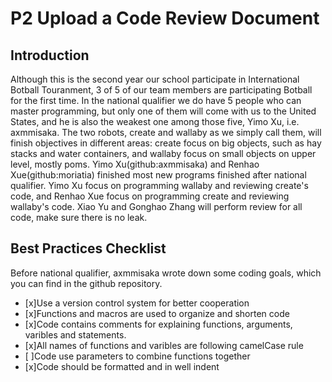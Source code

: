 # P2 Upload a Code Review Document 

## Introduction 
Although this is the second year our school participate in International Botball Touranment, 3 of 5 of our team members are participating Botball for the first time. In the national qualifier we do have 5 people who can master programming, but only one of them will come with us to the United States, and he is also the weakest one among those five, Yimo Xu, i.e. axmmisaka. 
The two robots, create and wallaby as we simply call them, will finish objectives in different areas: create focus on big objects, such as hay stacks and water containers, and wallaby focus on small objects on upper level, mostly poms. 
Yimo Xu(github:axmmisaka) and Renhao Xue(github:moriatia) finished most new programs finished after national qualifier. Yimo Xu focus on programming wallaby and reviewing create's code, and Renhao Xue focus on programming create and reviewing wallaby's code. Xiao Yu and Gonghao Zhang will perform review for all code, make sure there is no leak.

## Best Practices Checklist
Before national qualifier, axmmisaka wrote down some coding goals, which you can find in the github repository. 
- [x]Use a version control system for better cooperation
- [x]Functions and macros are used to organize and shorten code
- [x]Code contains comments for explaining functions, arguments, varibles and statements.
- [x]All names of functions and varibles are following camelCase rule
- [ ]Code use parameters to combine functions together
- [x]Code should be formatted and in well indent
